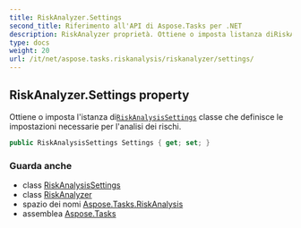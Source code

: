 ```yaml
---
title: RiskAnalyzer.Settings
second_title: Riferimento all'API di Aspose.Tasks per .NET
description: RiskAnalyzer proprietà. Ottiene o imposta listanza diRiskAnalysisSettings classe che definisce le impostazioni necessarie per lanalisi dei rischi.
type: docs
weight: 20
url: /it/net/aspose.tasks.riskanalysis/riskanalyzer/settings/
---
```

## RiskAnalyzer.Settings property

Ottiene o imposta l'istanza di[`RiskAnalysisSettings`](../../riskanalysissettings/) classe che definisce le impostazioni necessarie per l'analisi dei rischi.

```csharp
public RiskAnalysisSettings Settings { get; set; }
```

### Guarda anche

* class [RiskAnalysisSettings](../../riskanalysissettings/)
* class [RiskAnalyzer](../)
* spazio dei nomi [Aspose.Tasks.RiskAnalysis](../../riskanalyzer/)
* assemblea [Aspose.Tasks](../../../)


